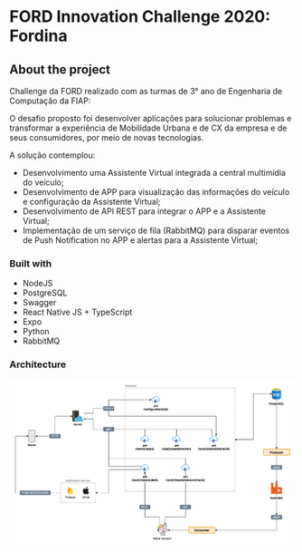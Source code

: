 # FORD Innovation Challenge 2020: Fordina

## About the project

Challenge da FORD realizado com as turmas de 3° ano de Engenharia de Computação da FIAP:

O desafio proposto foi desenvolver aplicações para solucionar problemas e transformar a experiência de Mobilidade Urbana e de CX da empresa e de seus consumidores, por meio de novas tecnologias.

A solução contemplou:
- Desenvolvimento uma Assistente Virtual integrada a central multimídia do veículo;
- Desenvolvimento de APP para visualização das informações do veículo e configuração da Assistente Virtual;
- Desenvolvimento de API REST para integrar o APP e a Assistente Virtual;
- Implementação de um serviço de fila (RabbitMQ) para disparar eventos de Push Notification no APP e alertas para a Assistente Virtual;

### Built with 

- NodeJS
- PostgreSQL
- Swagger
- React Native JS + TypeScript
- Expo
- Python
- RabbitMQ

### Architecture

![Fordina architecture](https://raw.githubusercontent.com/GiovanniCavallari/ford-challenge/master/docs/architecture.png)
